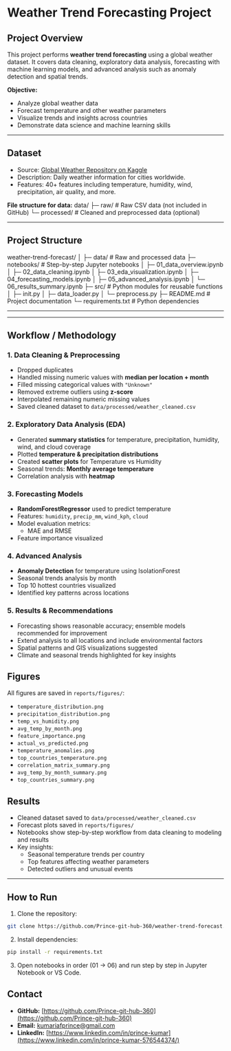 # Weather Trend Forecasting Project

## **Project Overview**
This project performs **weather trend forecasting** using a global weather dataset. It covers data cleaning, exploratory data analysis, forecasting with machine learning models, and advanced analysis such as anomaly detection and spatial trends.

**Objective:**  
- Analyze global weather data  
- Forecast temperature and other weather parameters  
- Visualize trends and insights across countries  
- Demonstrate data science and machine learning skills

---

## **Dataset**
- Source: [Global Weather Repository on Kaggle](https://www.kaggle.com/datasets/nelgiriyewithana/global-weather-repository/code)  
- Description: Daily weather information for cities worldwide.  
- Features: 40+ features including temperature, humidity, wind, precipitation, air quality, and more.

**File structure for data:**
data/
├─ raw/ # Raw CSV data (not included in GitHub)
└─ processed/ # Cleaned and preprocessed data (optional)

---

##  **Project Structure**
weather-trend-forecast/
│
├─ data/ # Raw and processed data
├─ notebooks/ # Step-by-step Jupyter notebooks
│ ├─ 01_data_overview.ipynb
│ ├─ 02_data_cleaning.ipynb
│ ├─ 03_eda_visualization.ipynb
│ ├─ 04_forecasting_models.ipynb
│ ├─ 05_advanced_analysis.ipynb
│ └─ 06_results_summary.ipynb
├─ src/ # Python modules for reusable functions
│ ├─ init.py
│ ├─ data_loader.py
│ └─ preprocess.py
├─ README.md # Project documentation
└─ requirements.txt # Python dependencies

---


---


## Workflow / Methodology

### 1. Data Cleaning & Preprocessing
- Dropped duplicates
- Handled missing numeric values with **median per location + month**
- Filled missing categorical values with `"Unknown"`
- Removed extreme outliers using **z-score**
- Interpolated remaining numeric missing values
- Saved cleaned dataset to `data/processed/weather_cleaned.csv`

### 2. Exploratory Data Analysis (EDA)
- Generated **summary statistics** for temperature, precipitation, humidity, wind, and cloud coverage
- Plotted **temperature & precipitation distributions**
- Created **scatter plots** for Temperature vs Humidity
- Seasonal trends: **Monthly average temperature**
- Correlation analysis with **heatmap**

### 3. Forecasting Models
- **RandomForestRegressor** used to predict temperature
- Features: `humidity`, `precip_mm`, `wind_kph`, `cloud`
- Model evaluation metrics:
  - MAE and RMSE
- Feature importance visualized

### 4. Advanced Analysis
- **Anomaly Detection** for temperature using IsolationForest
- Seasonal trends analysis by month
- Top 10 hottest countries visualized
- Identified key patterns across locations

### 5. Results & Recommendations
- Forecasting shows reasonable accuracy; ensemble models recommended for improvement
- Extend analysis to all locations and include environmental factors
- Spatial patterns and GIS visualizations suggested
- Climate and seasonal trends highlighted for key insights

## Figures
All figures are saved in `reports/figures/`:
- `temperature_distribution.png`
- `precipitation_distribution.png`
- `temp_vs_humidity.png`
- `avg_temp_by_month.png`
- `feature_importance.png`
- `actual_vs_predicted.png`
- `temperature_anomalies.png`
- `top_countries_temperature.png`
- `correlation_matrix_summary.png`
- `avg_temp_by_month_summary.png`
- `top_countries_summary.png`


## **Results**
- Cleaned dataset saved to `data/processed/weather_cleaned.csv`  
- Forecast plots saved in `reports/figures/`  
- Notebooks show step-by-step workflow from data cleaning to modeling and results  
- Key insights:
  - Seasonal temperature trends per country  
  - Top features affecting weather parameters  
  - Detected outliers and unusual events  

---

## **How to Run**

1. Clone the repository:  
```bash
git clone https://github.com/Prince-git-hub-360/weather-trend-forecast.git
```
2. Install dependencies:
```bash 
pip install -r requirements.txt
```
3. Open notebooks in order (01 → 06) and run step by step in Jupyter Notebook or VS Code.

## Contact

- **GitHub:** [https://github.com/Prince-git-hub-360](https://github.com/Prince-git-hub-360)  
- **Email:** kumariafprince@gmail.com
- **LinkedIn:** [https://www.linkedin.com/in/prince-kumar](https://www.linkedin.com/in/prince-kumar-576544374/) 

